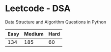 # Leetcode - DSA

Data Structure and Algorithm Questions in Python

| Easy   |  Medium  | Hard |
|--------|----------|------|
|   134  |    185   |  60  |
